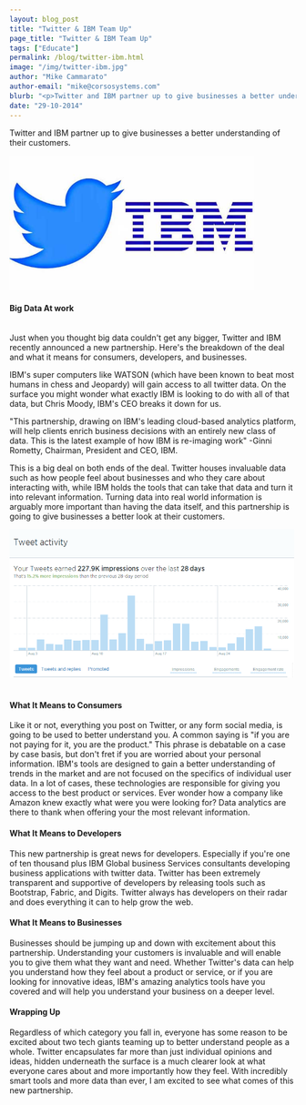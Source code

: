 ```yaml
---
layout: blog_post
title: "Twitter & IBM Team Up"
page_title: "Twitter & IBM Team Up"
tags: ["Educate"]
permalink: /blog/twitter-ibm.html
image: "/img/twitter-ibm.jpg"
author: "Mike Cammarato"
author-email: "mike@corsosystems.com"
blurb: "<p>Twitter and IBM partner up to give businesses a better understanding of how their customers feel.</p>"
date: "29-10-2014"
---
```


<p>Twitter and IBM partner up to give businesses a better understanding of their customers.</p>

<img src="/img/twitter-ibm.jpg" width="430px"/>
<br/>
<h4>Big Data At work</h4>
<br>Just when you thought big data couldn't get any bigger, Twitter and IBM recently announced a new partnership. Here's the breakdown of the deal and what it means for consumers, developers, and businesses.

<p>IBM's super computers like WATSON (which have been known to beat most humans in chess and Jeopardy) will gain access to all twitter data. On the surface you might wonder what exactly IBM is looking to do with all of that data, but Chris Moody, IBM's CEO breaks it down for us.</p>
<p>"This partnership, drawing on IBM's leading cloud-based analytics platform, will help clients enrich business decisions with an entirely new class of data. This is the latest example of how IBM is re-imaging work" -Ginni Rometty, Chairman, President and CEO, IBM.</p>

<p>This is a big deal on both ends of the deal. Twitter houses invaluable data such as how people feel about businesses and who they care about interacting with, while IBM holds the tools that can take that data and turn it into relevant information. Turning data into real world information is arguably more important than having the data itself, and this partnership is going to give businesses a better look at their customers.</p>

<img src="/img/twitterstats.png" width="500px"/>
<br>
<br />

<h4>What It Means to Consumers</h4>

<p>Like it or not, everything you post on Twitter, or any form social media, is going to be used to better understand you. A common saying is "if you are not paying for it, you are the product." This phrase is debatable on a case by case basis, but don't fret if you are worried about your personal information. IBM's tools are designed to gain a better understanding of trends in the market and are not focused on the specifics of individual user data. In a lot of cases, these technologies are responsible for giving you access to the best product or services. Ever wonder how a company like Amazon knew exactly what were you were looking for? Data analytics are there to thank when offering your the most relevant information.</p>

<h4>What It Means to Developers</h4>

<p>This new partnership is great news for developers. Especially if you're one of ten thousand plus IBM Global business Services consultants developing business applications with twitter data. Twitter has been extremely transparent and supportive of developers by releasing tools such as Bootstrap, Fabric, and Digits. Twitter always has developers on their radar and does everything it can to help grow the web.</p>

<h4>What It Means to Businesses</h4>

<p>Businesses should be jumping up and down with excitement about this partnership. Understanding your customers is invaluable and will enable you to give them what they want and need. Whether Twitter's data can help you understand how they feel about a product or service, or if you are looking for innovative ideas, IBM's amazing analytics tools have you covered and will help you understand your business on a deeper level.</p>

<h4>Wrapping Up</h4>
<p>Regardless of which category you fall in, everyone has some reason to be excited about two tech giants teaming up to better understand people as a whole. Twitter encapsulates far more than just individual opinions and ideas, hidden underneath the surface is a much clearer look at what everyone cares about and more importantly how they feel. With incredibly smart tools and more data than ever, I am excited to see what comes of this new partnership.</p> 




